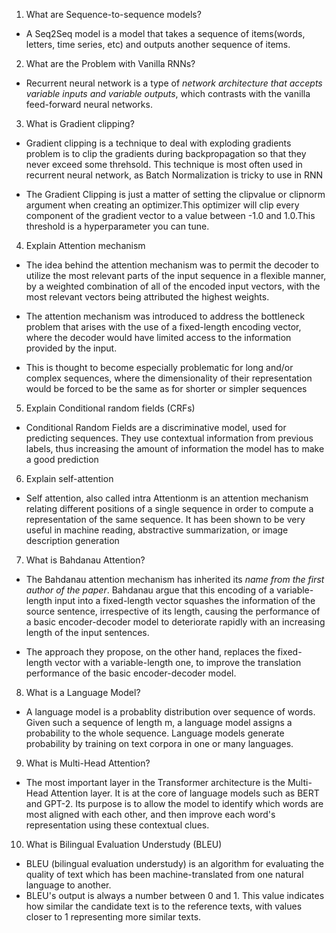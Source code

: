 1. What are Sequence-to-sequence models?
* A Seq2Seq model is a model that takes a sequence of items(words, letters, time series, etc) and outputs another sequence of items.

2. What are the Problem with Vanilla RNNs?
* Recurrent neural network is a type of _network architecture that accepts variable inputs and variable outputs_, which contrasts with the vanilla feed-forward neural networks.

3. What is Gradient clipping?
* Gradient clipping is a technique to deal with exploding gradients problem is to clip the gradients during backpropagation so that they never exceed some threhsold. This technique is most often used in recurrent neural network, as Batch Normalization is tricky to use in RNN

* The Gradient Clipping is just a matter of setting the clipvalue or clipnorm argument when creating an optimizer.This optimizer will clip every component of the gradient vector to a value between -1.0 and 1.0.This threshold is a hyperparameter you can tune.

4. Explain Attention mechanism
* The idea behind the attention mechanism was to permit the decoder to utilize the most relevant parts of the input sequence in a flexible manner, by a weighted combination of all of the encoded input vectors, with the most relevant vectors being attributed the highest weights.
* The attention mechanism was introduced to address the bottleneck problem that arises with the use of a fixed-length encoding vector, where the decoder would have limited access to the information provided by the input.

* This is thought to become especially problematic for long and/or complex sequences, where the dimensionality of their representation would be forced to be the same as for shorter or simpler sequences

5. Explain Conditional random fields (CRFs)
* Conditional Random Fields are a discriminative model, used for predicting sequences. They use contextual information from previous labels, thus increasing the amount of information the model has to make a good prediction

6. Explain self-attention
* Self attention, also called intra Attentionm is an attention mechanism relating different positions of a single sequence in order to compute a representation of the same sequence. It has been shown to be very useful in machine reading, abstractive summarization, or image description generation

7. What is Bahdanau Attention?

* The Bahdanau attention mechanism has inherited its _name from the first author of the paper_. Bahdanau argue that this encoding of a variable-length input into a fixed-length vector squashes the information of the source sentence, irrespective of its length, causing the performance of a basic encoder-decoder model to deteriorate rapidly with an increasing length of the input sentences.

* The approach they propose, on the other hand, replaces the fixed-length vector with a variable-length one, to improve the translation performance of the basic encoder-decoder model.

8. What is a Language Model?
* A language model is a probablity distribution over sequence of words. Given such a sequence of length m, a language model assigns a probability to the whole sequence. Language models generate probability by training on text corpora in one or many languages.

9. What is Multi-Head Attention?
* The most important layer in the Transformer architecture is the Multi-Head Attention layer. It is at the core of language models such as BERT and GPT-2. Its purpose is to allow the model to identify which words are most aligned with each other, and then improve each word's representation using these contextual clues.

10. What is Bilingual Evaluation Understudy (BLEU)
* BLEU (bilingual evaluation understudy) is an algorithm for evaluating the quality of text which has been machine-translated from one natural language to another.
* BLEU's output is always a number between 0 and 1. This value indicates how similar the candidate text is to the reference texts, with values closer to 1 representing more similar texts.
